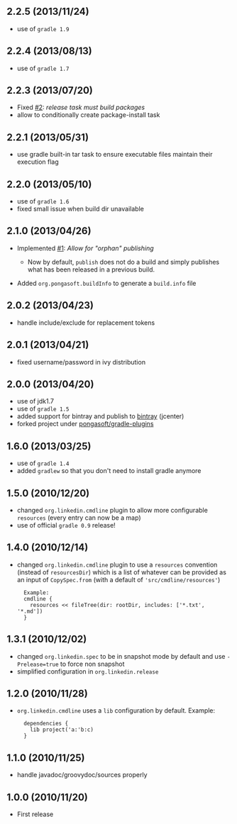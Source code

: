 2.2.5 (2013/11/24)
------------------
* use of `gradle 1.9`

2.2.4 (2013/08/13)
------------------
* use of `gradle 1.7`

2.2.3 (2013/07/20)
------------------
* Fixed [#2](https://github.com/pongasoft/gradle-plugins/issues/2): _release task must build packages_
* allow to conditionally create package-install task

2.2.1 (2013/05/31)
------------------
* use gradle built-in tar task to ensure executable files maintain their execution flag

2.2.0 (2013/05/10)
------------------
* use of `gradle 1.6`
* fixed small issue when build dir unavailable

2.1.0 (2013/04/26)
------------------
* Implemented [#1](https://github.com/pongasoft/gradle-plugins/issues/1): _Allow for "orphan" publishing_

  * Now by default, `publish` does not do a build and simply publishes what has been released in a
    previous build.

* Added `org.pongasoft.buildInfo` to generate a `build.info` file


2.0.2 (2013/04/23)
------------------
* handle include/exclude for replacement tokens

2.0.1 (2013/04/21)
------------------
* fixed username/password in ivy distribution

2.0.0 (2013/04/20)
------------------
* use of jdk1.7
* use of `gradle 1.5`
* added support for bintray and publish to [bintray](https://bintray.com/pkg/show/general/pongasoft/binaries/gradle-plugins) (jcenter)
* forked project under [pongasoft/gradle-plugins](https://github.com/pongasoft/gradle-plugins)

1.6.0 (2013/03/25)
------------------
* use of `gradle 1.4`
* added `gradlew` so that you don't need to install gradle anymore

1.5.0 (2010/12/20)
------------------
* changed `org.linkedin.cmdline` plugin to allow more configurable `resources` (every entry can now be a map)
* use of official `gradle 0.9` release!

1.4.0 (2010/12/14)
------------------
* changed `org.linkedin.cmdline` plugin to use a `resources` convention (instead of `resourcesDir`) which is a list of whatever can be provided as an input of `CopySpec.from` (with a default of `'src/cmdline/resources'`)

        Example:
        cmdline {
          resources << fileTree(dir: rootDir, includes: ['*.txt', '*.md'])
        }

1.3.1 (2010/12/02)
------------------
* changed `org.linkedin.spec` to be in snapshot mode by default and use `-Prelease=true` to force non snapshot
* simplified configuration in `org.linkedin.release`

1.2.0 (2010/11/28)
------------------
* `org.linkedin.cmdline` uses a `lib` configuration by default. Example:

        dependencies {
          lib project('a:'b:c)
        }

1.1.0 (2010/11/25)
------------------
* handle javadoc/groovydoc/sources properly

1.0.0 (2010/11/20)
------------------
* First release